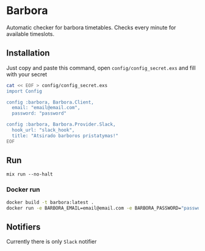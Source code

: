 # Barbora
Automatic checker for barbora timetables. Checks every minute for available timeslots.

## Installation

Just copy and paste this command, open `config/config_secret.exs` and fill with your secret
```bash
cat << EOF > config/config_secret.exs
import Config

config :barbora, Barbora.Client,
  email: "email@email.com",
  password: "password"

config :barbora, Barbora.Provider.Slack,
  hook_url: "slack_hook",
  title: "Atsirado barboros pristatymas!"
EOF

```

## Run
```
mix run --no-halt
```

### Docker run
```bash
docker build -t barbora:latest .
docker run -e BARBORA_EMAIL=email@email.com -e BARBORA_PASSWORD="password" -e SLACK_HOOK_URL= -e SLACK_TITLE="notification!" barbora
```

## Notifiers
Currently there is only `Slack` notifier
